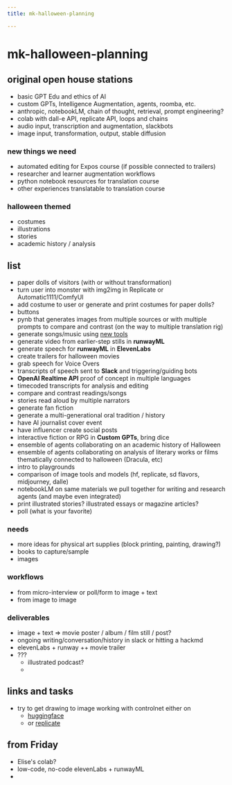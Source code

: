 ```yaml
---
title: mk-halloween-planning

---
```


# mk-halloween-planning


## original open house stations

- basic GPT Edu and ethics of AI
- custom GPTs, Intelligence Augmentation, agents, roomba, etc.
- anthropic, notebookLM, chain of thought, retrieval, prompt engineering?
- colab with dall-e API, replicate API, loops and chains
- audio input, transcription and augmentation, slackbots
- image input, transformation, output, stable diffusion

### new things we need

- automated editing for Expos course (if possible connected to trailers)
- researcher and learner augmentation workflows
- python notebook resources for translation course
- other experiences translatable to translation course

### halloween themed

- costumes
- illustrations
- stories
- academic history / analysis



## list

- paper dolls of visitors (with or without transformation)
- turn user into monster with img2img in Replicate or Automatic1111/ComfyUI
- add costume to user or generate and print costumes for paper dolls?
- buttons 
- pynb that generates images from multiple sources or with multiple prompts to compare and contrast (on the way to multiple translation rig)
- generate songs/music using [new tools](https://suno.com/)
- generate video from earlier-step stills in **runwayML**
- generate speech for **runwayML** in **ElevenLabs**
- create trailers for halloween movies
- grab speech for Voice Overs
- transcripts of speech sent to **Slack** and triggering/guiding bots
- **OpenAI Realtime API** proof of concept in multiple languages
- timecoded transcripts for analysis and editing
- compare and contrast readings/songs
- stories read aloud by multiple narrators
- generate fan fiction
- generate a multi-generational oral tradition / history 
- have AI journalist cover event
- have influencer create social posts
- interactive fiction or RPG in **Custom GPTs**, bring dice
- ensemble of agents collaborating on an academic history of Halloween
- ensemble of agents collaborating on analysis of literary works or films thematically connected to halloween (Dracula, etc)
- intro to playgrounds
- comparison of image tools and models (hf, replicate, sd flavors, midjourney, dalle)
- notebookLM on same materials we pull together for writing and research agents (and maybe even integrated)
- print illustrated stories? illustrated essays or magazine articles?
- poll (what is your favorite)


### needs
- more ideas for physical art supplies (block printing, painting, drawing?)
- books to capture/sample
- images


### workflows

- from micro-interview or poll/form to image + text
- from image to image

### deliverables

- image + text => movie poster / album / film still / post?
- ongoing writing/conversation/history in slack or hitting a hackmd
- elevenLabs + runway ++ movie trailer
- ???
    - illustrated podcast?
    - 


## links and tasks

- try to get drawing to image working with controlnet either on
    - [huggingface](https://huggingface.co/spaces/hysts/ControlNet-v1-1)
    - or [replicate]()


## from Friday

- Elise's colab?
- low-code, no-code elevenLabs + runwayML
- 